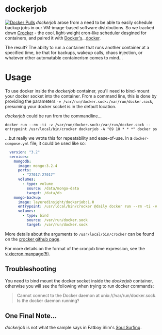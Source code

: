 # dockerjob
[![Docker Pulls](https://img.shields.io/docker/pulls/layeredinsight/dockerjob.svg?style=plastic)](https://hub.docker.com/r/layeredinsight/dockerjob/)
*dockerjob* arose from a need to be able to easily schedule backup
jobs in our VM-image-based software distributions. So we tracked down [Crocker](https://github.com/APNIC-net/crocker/) - the cool, light-weight cron-like scheduler desgined for containers, and paired it with [Docker's](https://docker.com)...[docker](https://hub.docker.com/_/docker/).

The result? The abilty to run a container that runs another container at a specified time, be that for backups, wakeup calls, chaos injection, or whatever other automatable containerism comes to mind...

# Usage
To use docker inside the *dockerjob* container, you'll need to bind-mount your docker socket into the container. From a command line, this is done by providing the parameters `-v /var/run/docker.sock:/var/run/docker.sock`, presuming your docker socket is in the default location.

*dockerjob* could be run from the commandline...
```
docker run --rm -ti -v /var/run/docker.sock:/var/run/docker.sock --entrypoint /usr/local/bin/crocker dockerjob -A "09 10 * * *" docker ps
```

...but really we wrote this for repeatability and ease-of-use. In a `docker-compose.yml` file, it could be used like so:

```yaml
  version: "3.2"
  services:
    mongodb:
      image: mongo:3.2.4
      ports:
        - "27017:27017"
      volumes:
        - type: volume
          source: /data/mongo-data
          target: /data/db
    mongo-backup:
      image: layeredinsight/dockerjob:1.0
      entrypoint: /usr/local/bin/crocker @daily docker run --rm -ti -v /data/mongo-backups:/data/backups mongo:3.2.4 mongodump --gzip -o /data/backups/`date +%Y%m%d` --host=mongodb
      volumes:
        - type: bind
          source: /var/run/docker.sock
          target: /var/run/docker.sock
```

More details about the arguments to `/usr/local/bin/crocker` can be found on the [crocker github page](https://github.com/APNIC-net/crocker/).

For more details on the format of the cronjob time expression, see the [vixiecron manpage(5)](https://linux.die.net/man/5/crontab).

## Troubleshooting
You need to bind mount the docker socket inside the *dockerjob* container, otherwise you will see the following when trying to run docker commands:

> Cannot connect to the Docker daemon at unix:///var/run/docker.sock. Is the docker daemon running?

## One Final Note...
*dockerjob* is not what the sample says in Fatboy Slim's [Soul Surfing](https://www.youtube.com/watch?v=cEkWjE6ez00).
